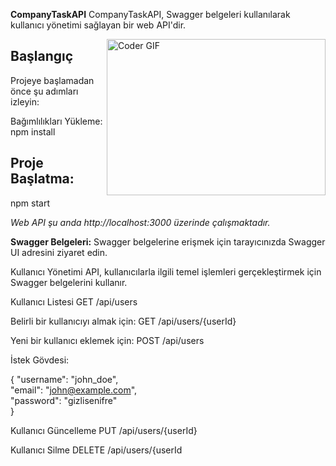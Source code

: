 **CompanyTaskAPI**
CompanyTaskAPI, Swagger belgeleri kullanılarak kullanıcı yönetimi sağlayan bir web API'dir.

<img align="right" alt="Coder GIF" height=250 width=350 src="[https://media.tenor.com/QWdPngpHxZ8AAAAd/family-guy-css.gif](https://www.google.com/url?sa=i&url=https%3A%2F%2Fwww.uplabs.com%2Fposts%2Fapi-animation&psig=AOvVaw3n3QfN3uq9GhJJzKO5O9Og&ust=1700556337448000&source=images&cd=vfe&opi=89978449&ved=0CBEQjRxqGAoTCNiFq5eY0oIDFQAAAAAdAAAAABCpAg)" />

## Başlangıç
Projeye başlamadan önce şu adımları izleyin:

Bağımlılıkları Yükleme:
npm install 

## Proje Başlatma:
npm start

*Web API şu anda http://localhost:3000 üzerinde çalışmaktadır.*

**Swagger Belgeleri:**
Swagger belgelerine erişmek için tarayıcınızda Swagger UI adresini ziyaret edin.

Kullanıcı Yönetimi
API, kullanıcılarla ilgili temel işlemleri gerçekleştirmek için Swagger belgelerini kullanır.

Kullanıcı Listesi
GET /api/users

Belirli bir kullanıcıyı almak için:
GET /api/users/{userId}

Yeni bir kullanıcı eklemek için:
POST /api/users

İstek Gövdesi:

{
"username": "john_doe",  
"email": "john@example.com",  
"password": "gizlisenifre"  
}

Kullanıcı Güncelleme
PUT /api/users/{userId}

Kullanıcı Silme
DELETE /api/users/{userId
